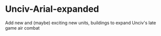 # Unciv-Arial-expanded
Add new and (maybe) exciting new units, buildings to expand Unciv's late game air combat
